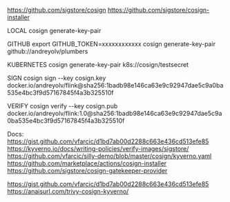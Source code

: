 https://github.com/sigstore/cosign
https://github.com/sigstore/cosign-installer


LOCAL
cosign generate-key-pair

GITHUB
export GITHUB_TOKEN=xxxxxxxxxxxx
cosign generate-key-pair github://andreyolv/plumbers

KUBERNETES
cosign generate-key-pair k8s://cosign/testsecret

SIGN
cosign sign --key cosign.key docker.io/andreyolv/flink@sha256:1badb98e146ca63e9c92947dae5c9a0ba535e4bc3f9d57167845f4a3b325510f

VERIFY
cosign verify --key cosign.pub docker.io/andreyolv/flink:1.0@sha256:1badb98e146ca63e9c92947dae5c9a0ba535e4bc3f9d57167845f4a3b325510f

Docs:
https://gist.github.com/vfarcic/d1bd7ab00d2288c663e436cd513efe85
https://kyverno.io/docs/writing-policies/verify-images/sigstore/
https://github.com/vfarcic/silly-demo/blob/master/cosign/kyverno.yaml
https://github.com/marketplace/actions/cosign-installer
https://github.com/sigstore/cosign-gatekeeper-provider

https://gist.github.com/vfarcic/d1bd7ab00d2288c663e436cd513efe85
https://anaisurl.com/trivy-cosign-kyverno/


